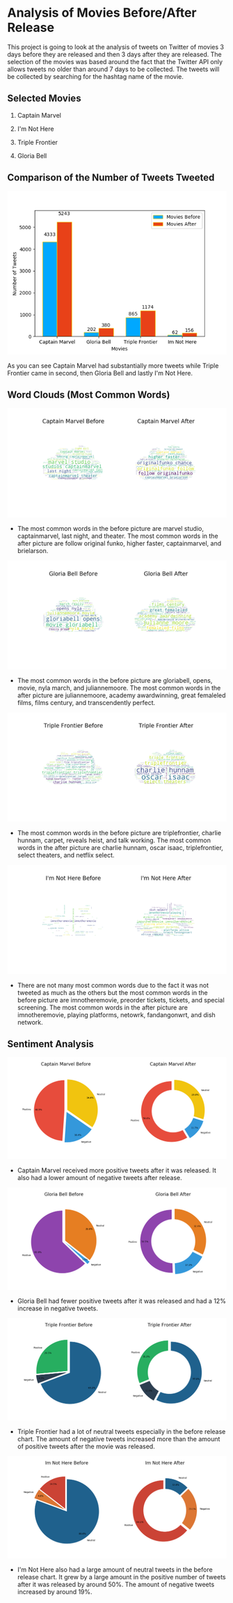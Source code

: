 # Analysis of Movies Before/After Release

This project is going to look at the analysis of tweets on Twitter of movies 3 days before they are released and then 3 days after they are released. The selection of the movies was based around the fact that the Twitter API only allows tweets no older than around 7 days to be collected. The tweets will be collected by searching for the hashtag name of the movie.

## Selected Movies
1. Captain Marvel

1. I'm Not Here

1. Triple Frontier

1. Gloria Bell

## Comparison of the Number of Tweets Tweeted
![Movie Chart](images/movie_chart.png)

As you can see Captain Marvel had substantially more tweets while Triple Frontier came in second, then Gloria Bell and lastly I'm Not Here.

## Word Clouds (Most Common Words)
![Captain Marvel Word Cloud](images/captain_word_cloud.png)
- The most common words in the before picture are marvel studio, captainmarvel, last night, and theater. The most common words in the after picture are follow original funko, higher faster, captainmarvel, and brielarson.



![Gloria Bell Word Cloud](images/gloria_word_cloud.png)
- The most common words in the before picture are gloriabell, opens, movie, nyla march, and juliannemoore. The most common words in the after picture are juliannemoore, academy awardwinning, great femaleled films, films century, and transcendently perfect.


![Triple Frontier Word Cloud](images/triple_word_cloud.png)
- The most common words in the before picture are triplefrontier, charlie hunnam, carpet, reveals heist, and talk working. The most common words in the after picture are charlie hunnam, oscar isaac, triplefrontier, select theaters, and netflix select. 


![I'm Not Here Word Cloud](images/here_word_cloud.png)
- There are not many most common words due to the fact it was not tweeted as much as the others but the most common words in the before picture are imnotheremovie, preorder tickets, tickets, and special screening. The most common words in the after picture are imnotheremovie, playing platforms, netowrk, fandangonwrt, and dish network. 

## Sentiment Analysis

![Captain Marvel Pie Chart](images/captain_pie.png)
- Captain Marvel received more positive tweets after it was released. It also had a lower amount of negative tweets after release.


![Gloria Bell Pie Chart](images/gloria_pie.png)
- Gloria Bell had fewer positive tweets after it was released and had a 12% increase in negative tweets.


![Triple Frontier Pie Chart](images/triple_pie.png)
- Triple Frontier had a lot of neutral tweets especially in the before release chart. The amount of negative tweets increased more than the amount of positive tweets after the movie was released.


![I'm Not Here Pie Chart](images/here_pie.png)
- I'm Not Here also had a large amount of neutral tweets in the before release chart. It grew by a large amount in the positive number of tweets after it was released by around 50%. The amount of negative tweets increased by around 19%.
